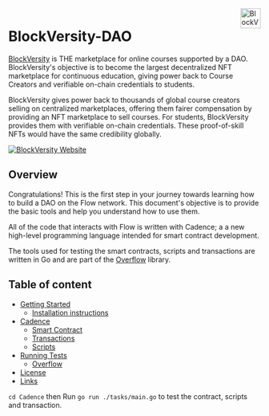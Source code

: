 <a href="https://www.blockversity.xyz/" target="_blank">
    <img src="https://www.blockversity.xyz/img/logo-1-1@1x.png" alt="BlockVersity logo" title="BlockVersity" align="right" height="40" />
</a>

# BlockVersity-DAO

[BlockVersity](https://www.blockversity.xyz/) is THE marketplace for online courses supported by a DAO. BlockVersity's objective is to become the largest decentralized NFT marketplace for continuous education, giving power back to Course Creators and verifiable on-chain credentials to students.

BlockVersity gives power back to thousands of global course creators selling on centralized marketplaces, offering them fairer compensation by providing an NFT marketplace to sell courses. For students, BlockVersity provides them with verifiable on-chain credentials. These proof-of-skill NFTs would have the same credibility globally.

[![BlockVersity Website](https://i.postimg.cc/Pfw7z1g4/Screenshot-2022-12-14-at-11-40-21-AM.png)](https://www.blockversity.xyz/)

## Overview

 Congratulations! This is the first step in your journey towards learning how to build a DAO on the Flow network. This document's objective is to provide the basic tools and help you understand how to use them. 
 
 All of the code that interacts with Flow is written with Cadence; a a new high-level programming language intended for smart contract development.

 The tools used for testing the smart contracts, scripts and transactions are written in Go and are part of the [Overflow](https://github.com/bjartek/overflow) library.

## Table of content

- [Getting Started](#installation)
    - [Installation instructions](#installation-instructions)
- [Cadence](#cadence)
    - [Smart Contract](#smart-contracts)
    - [Transactions](#transactions)
    - [Scripts](#scripts)
- [Running Tests](#running-tests)
    - [Overflow](#overflow)
- [License](#license)
- [Links](#links)


`cd Cadence` then
Run `go run ./tasks/main.go` to test the contract, scripts and transaction.
